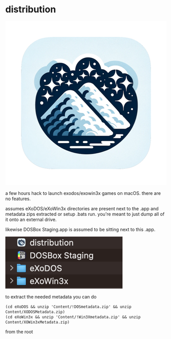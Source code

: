 # distribution

<p align="center">
  <img src="https://raw.githubusercontent.com/eiz/distribution/main/distribution/Assets.xcassets/AppIcon.appiconset/icon_1024x1024.png" alt="hustlin'" width=512 height=512/>
</p>

a few hours hack to launch exodos/exowin3x games on macOS. there are no features.

assumes eXoDOS/eXoWin3x directories are present next to the .app and metadata zips extracted or setup .bats run. you're meant to just dump all of it onto an external drive.

likewise DOSBox Staging.app is assumed to be sitting next to this .app.

![like_this](doc/like_this.png)

to extract the needed metadata you can do

```
(cd eXoDOS && unzip 'Content/!DOSmetadata.zip' && unzip Content/XODOSMetadata.zip)
(cd eXoWin3x && unzip 'Content/!Win3Xmetadata.zip' && unzip Content/XOWin3xMetadata.zip)
```

from the root
